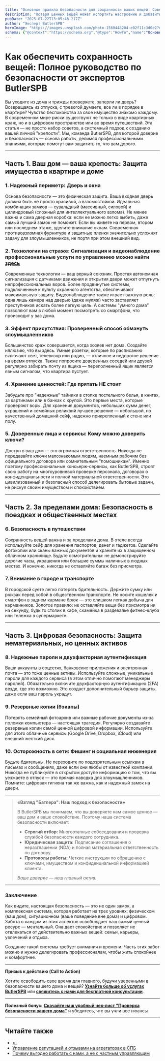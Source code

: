 ```yaml
---
title: "Основные правила безопасности для сохранности ваших вещей: Советы от ButlerSPB"
description: "Потеря ценных вещей может испортить настроение и добавить лишних хлопот. В блоге ButlerSPB мы делимся проверенными советами, которые помогут вам обеспечить безопасность вашего имущества дома, в путешествиях и в общественных местах. Узнайте о простых, но эффективных мерах предосторожности, чтобы ваши вещи всегда оставались при вас."
pubDate: "2025-07-22T13:05:46.217Z"
author: "Эксперт ButlerSPB"
heroImage: "https://images.unsplash.com/photo-1560448204-e02f11c3d0e2?q=80&w=2070&auto=format&fit=crop"
schema: {"@context":"https://schema.org","@type":"HowTo","name":"Основные правила безопасности для сохранности ваших вещей: Советы от ButlerSPB","description":"Потеря ценных вещей может испортить настроение и добавить лишних хлопот. В блоге ButlerSPB мы делимся проверенными советами, которые помогут вам обеспечить безопасность вашего имущества дома, в путешествиях и в общественных местах. Узнайте о простых, но эффективных мерах предосторожности, чтобы ваши вещи всегда оставались при вас.","image":{"@type":"ImageObject","url":"https://images.unsplash.com/photo-1560448204-e02f11c3d0e2?q=80&w=2070&auto=format&fit=crop"},"aggregateRating":{"@type":"AggregateRating","ratingValue":"4.9","reviewCount":856,"bestRating":"5","worstRating":"1"},"publisher":{"@type":"Organization","name":"Блог ButlerSPB","logo":{"@type":"ImageObject","url":"https://butlerspb-blog.netlify.app/favicon.ico"}},"mainEntityOfPage":{"@type":"WebPage","@id":"https://butlerspb-blog.netlify.app/blog/osnovnye-pravila-bezopasnosti-dlya-sohrannosti-vashih-veschey/"}}
---
```


# Как обеспечить сохранность вещей: Полное руководство по безопасности от экспертов ButlerSPB

Вы уходите из дома и трижды проверяете, заперли ли дверь? Возвращаясь из отпуска, с тревогой думаете, все ли в порядке в квартире? Чувство беспокойства за свое имущество знакомо каждому. В современном мире риски существуют не только в виде квартирных краж, но и в цифровом пространстве или во время путешествий. Эта статья — не просто набор советов, а системный подход к созданию вашей личной "крепости". Мы, команда ButlerSPB, для которой доверие и безопасность — основа работы, делимся профессиональными знаниями, которые помогут вам защитить то, что вам дорого.

---

## Часть 1. Ваш дом — ваша крепость: Защита имущества в квартире и доме

### 1. Надежный периметр: Дверь и окна

Основа безопасности — это физическая защита. Ваша входная дверь должна быть не просто красивой, а взломостойкой. Идеальная комбинация замков — сувальдный (массивный, силовой) и цилиндровый (сложный для интеллектуального взлома). Не менее важна и сама дверная коробка: если ее можно легко выбить, даже самый лучший замок не поможет. Если вы живете на первом, втором или последнем этаже, уделите внимание окнам. Современная противовзломная фурнитура и защитные пленки значительно усложнят задачу для злоумышленников, не портя при этом внешний вид.

### 2. Технологии на страже: Сигнализация и видеонаблюдение профессиональные услуги по управлению можно найти <a href="https://butlerspb.ru/rent" target="_blank" rel="nofollow">здесь</a>

Современные технологии — ваш верный союзник. Простая автономная сигнализация с датчиками движения и открытия двери может отпугнуть непрофессиональных воров. Более продвинутые системы, подключенные к пульту охранного агентства, обеспечивают максимальную защиту. Видеонаблюдение также играет важную роль: одна лишь камера над дверью (даже муляж) часто заставляет преступников искать более легкую цель. А системы "умного дома" позволяют вам в любой момент посмотреть со смартфона, что происходит у вас дома.

### 3. Эффект присутствия: Проверенный способ обмануть злоумышленников

Большинство краж совершается, когда хозяев нет дома. Создайте иллюзию, что вы здесь. Умные розетки, которые по расписанию включают свет, телевизор или радио, — отличное и недорогое решение на время отпуска. Также попросите доверенных соседей или друзей регулярно забирать почту из ящика — переполненный ящик является явным сигналом, что квартира пустует.

### 4. Хранение ценностей: Где прятать НЕ стоит

Забудьте про "надежные" тайники в стопке постельного белья, в книгах, за картинами или в банках с крупой. Это первые места, которые проверяют воры. Для хранения документов, небольших сумм денег, украшений и семейных реликвий лучшее решение — небольшой, но качественный домашний сейф, надежно прикрепленный к стене или полу.

### 5. Доверенные лица и сервисы: Кому можно доверить ключи?

Доступ в ваш дом — это огромная ответственность. Никогда не передавайте ключи малознакомым людям, наемным рабочим без официального договора или сомнительным "помощникам". Именно поэтому профессиональные консьерж-сервисы, как ButlerSPB, строят свою работу на многоуровневой проверке персонала, договорах о конфиденциальности и полной материальной ответственности. Это цивилизованный и безопасный способ делегировать бытовые задачи, не рискуя своим имуществом и спокойствием.

---

## Часть 2. За пределами дома: Безопасность в поездках и общественных местах

### 6. Безопасность в путешествии

Сохранность вещей важна и за пределами дома. В отеле всегда используйте сейф для хранения паспортов, денег и гаджетов. Сделайте фотокопии или сканы важных документов и храните их в защищенном облачном хранилище. Будьте осмотрительны: не демонстрируйте дорогие часы, украшения или большие суммы наличных в людных местах. И конечно, никогда не оставляйте багаж без присмотра.

### 7. Внимание в городе и транспорте

В городской суете легко потерять бдительность. Держите сумку или рюкзак перед собой в общественном транспорте. Не носите кошелек и смартфон в заднем кармане брюк — это слишком легкая добыча для карманников. Золотое правило: не оставляйте вещи без присмотра ни на секунду, будь то столик в кафе, скамейка в раздевалке фитнес-клуба или тележка в супермаркете.

---

## Часть 3. Цифровая безопасность: Защита нематериальных, но ценных активов

### 8. Надежные пароли и двухфакторная аутентификация

Ваши аккаунты в соцсетях, банковские приложения и электронная почта — это тоже ценные активы. Используйте сложные, уникальные пароли для каждого сервиса (в этом отлично помогают менеджеры паролей). Обязательно включите двухфакторную аутентификацию (2FA) везде, где это возможно. Это создаст дополнительный барьер защиты, даже если ваш пароль украдут.

### 9. Резервные копии (бэкапы)

Потерять семейный фотоархив или важные рабочие документы из-за поломки компьютера — настоящая трагедия. Регулярно создавайте резервные копии самой ценной цифровой информации. Используйте для этого облачные сервисы (Google Drive, Dropbox, iCloud) или внешний жесткий диск.

### 10. Осторожность в сети: Фишинг и социальная инженерия

Будьте бдительны. Не переходите по подозрительным ссылкам в письмах и сообщениях, даже если они якобы от известной компании. Никогда не публикуйте в открытом доступе информацию о том, что вы уезжаете в отпуск — это прямая наводка для злоумышленников. Помните: цифровая гигиена так же важна, как и надежный замок на двери.

---

> **«Взгляд "Батлера": Наш подход к безопасности»**
>
> В ButlerSPB мы понимаем, что вы доверяете нам самое ценное — ваш дом и ваше спокойствие. Поэтому наша система безопасности включает:
> *   **Строгий отбор:** Многоэтапные собеседования и проверка службой безопасности каждого сотрудника.
> *   **Юридическая защита:** Подписание соглашения о неразглашении (NDA) и полная материальная ответственность по договору.
> *   **Протоколы работы:** Четкие инструкции по обращению с ключами, имуществом и конфиденциальной информацией клиента.
>
> *Ваше доверие — наш главный актив.*

---

### Заключение

Как видите, настоящая безопасность — это не один замок, а комплексная система, которая работает на трех уровнях: физическом (ваш дом), ситуационном (ваше поведение вне дома) и цифровом. Забота о каждом из этих аспектов освобождает ваш самый ценный ресурс — ментальный. Она дает спокойствие и позволяет не отвлекаться от действительно важных вещей: семьи, карьеры, увлечений и отдыха.

Создание такой системы требует внимания и времени. Часть этих забот можно и нужно делегировать профессионалам, чтобы жить спокойнее и комфортнее.

---

**Призыв к действию (Call to Action)**

Хотите освободить свое время для главного, будучи уверенными в безопасности вашего дома и вещей? **[Узнайте больше об услугах ButlerSPB](ссылка-на-услуги)** или **[свяжитесь с нами для бесплатной консультации](ссылка-на-контакты)**.

***

**Полезный бонус:**
**[Скачайте наш удобный чек-лист "Проверка безопасности вашего дома"](ссылка-на-pdf)** и убедитесь, что вы учли все нюансы

---

## Читайте также

*   [>-](/blog/partnerskaya-programma-dlya-rieltorov-i-investorov/)
*   [Управление репутацией и отзывами на агрегаторах в СПБ](/blog/upravlenie-reputaciey-i-otzyvami-na-agregatorah-v-spb/)
*   [Почему выгодно работать с нами, а не с частным управляющим](/blog/pochemu-vygodno-rabotat-s-nami-a-ne-s-chastnym-upravlyayuschim/)
